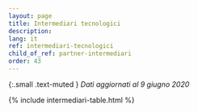 ```yaml
---
layout: page
title: Intermediari tecnologici
description: 
lang: it
ref: intermediari-tecnologici
child_of_ref: partner-intermediari
order: 43
---
```


{:.small .text-muted }
_Dati aggiornati al 9 giugno 2020_

{% include intermediari-table.html %}


